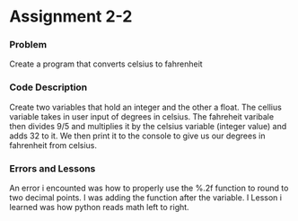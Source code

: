 # Assignment 2-2

### Problem
Create a program that converts celsius to fahrenheit

### Code Description 
Create two variables that hold an integer and the other a float.
The cellius variable takes in user input of degrees in celsius.
The fahreheit varibale then divides 9/5 and multiplies it by the celsius variable (integer value) and adds 32 to it.
We then print it to the console to give us our degrees in fahrenheit from celsius.

### Errors and Lessons
An error i encounted was how to properly use the %.2f function to round to two decimal points. I was adding the function after the variable. I Lesson i learned was how python reads math left to right. 

